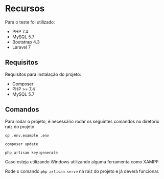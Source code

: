 # Recursos

Para o teste foi utilizado:

* PHP 7.4
* MySQL 5.7
* Bootstrap 4.3
* Laravel 7

## Requisitos

Requisitos para instalação do projeto:

* Composer
* PHP >= 7.4
* MySQL 5.7

## Comandos

Para rodar o projeto, é necessário rodar os seguintes comandos no diretório raiz do projeto

```
cp .env.example .env
```
```
composer update
```
```
php artisan key:generate
```

Caso esteja utilizando Windows utilizando alguma ferramenta como XAMPP

Rode o comando ``php artisan serve`` na raiz do projeto e já deverá funcionar.
